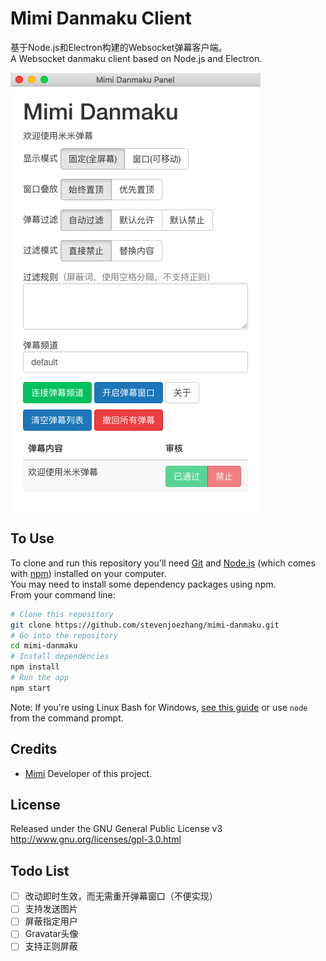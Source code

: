 # Mimi Danmaku Client

基于Node.js和Electron构建的Websocket弹幕客户端。  
A Websocket danmaku client based on Node.js and Electron.

![](screenshot.png)

## To Use
To clone and run this repository you'll need [Git](https://git-scm.com) and [Node.js](https://nodejs.org/en/download) (which comes with [npm](http://npmjs.com)) installed on your computer.  
You may need to install some dependency packages using npm.  
From your command line:
```bash
# Clone this repository
git clone https://github.com/stevenjoezhang/mimi-danmaku.git
# Go into the repository
cd mimi-danmaku
# Install dependencies
npm install
# Run the app
npm start
```
Note: If you're using Linux Bash for Windows, [see this guide](https://www.howtogeek.com/261575/how-to-run-graphical-linux-desktop-applications-from-windows-10s-bash-shell) or use `node` from the command prompt.

## Credits
* [Mimi](https://zhangshuqiao.org) Developer of this project.

## License
Released under the GNU General Public License v3  
http://www.gnu.org/licenses/gpl-3.0.html

## Todo List
- [ ] 改动即时生效，而无需重开弹幕窗口（不便实现）
- [ ] 支持发送图片
- [ ] 屏蔽指定用户
- [ ] Gravatar头像
- [ ] 支持正则屏蔽
